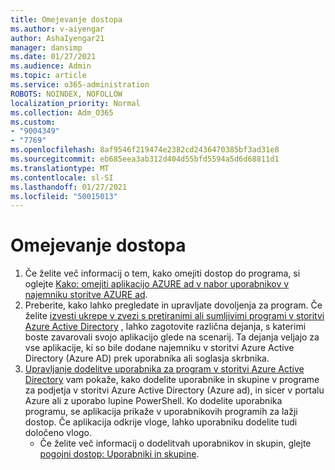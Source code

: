 ```yaml
---
title: Omejevanje dostopa
ms.author: v-aiyengar
author: AshaIyengar21
manager: dansimp
ms.date: 01/27/2021
ms.audience: Admin
ms.topic: article
ms.service: o365-administration
ROBOTS: NOINDEX, NOFOLLOW
localization_priority: Normal
ms.collection: Adm_O365
ms.custom:
- "9004349"
- "7769"
ms.openlocfilehash: 8af9546f219474e2382cd2436470385bf3ad31e8
ms.sourcegitcommit: eb685eea3ab312d404d55bfd5594a5d6d68811d1
ms.translationtype: MT
ms.contentlocale: sl-SI
ms.lasthandoff: 01/27/2021
ms.locfileid: "50015013"
---
```

# <a name="restricting-access"></a>Omejevanje dostopa

1. Če želite več informacij o tem, kako omejiti dostop do programa, si oglejte [Kako: omejiti aplikacijo AZURE ad v nabor uporabnikov v najemniku storitve AZURE ad](https://docs.microsoft.com/azure/active-directory/develop/howto-restrict-your-app-to-a-set-of-users).
1. Preberite, kako lahko pregledate in upravljate dovoljenja za program. Če želite [izvesti ukrepe v zvezi s pretiranimi ali sumljivimi programi v storitvi Azure Active Directory](https://docs.microsoft.com/azure/active-directory/manage-apps/manage-application-permissions#control-access-to-an-application) , lahko zagotovite različna dejanja, s katerimi boste zavarovali svojo aplikacijo glede na scenarij. Ta dejanja veljajo za vse aplikacije, ki so bile dodane najemniku v storitvi Azure Active Directory (Azure AD) prek uporabnika ali soglasja skrbnika.
1. [Upravljanje dodelitve uporabnika za program v storitvi Azure Active Directory](https://docs.microsoft.com/azure/active-directory/manage-apps/assign-user-or-group-access-portal#configure-an-application-to-require-user-assignment) vam pokaže, kako dodelite uporabnike in skupine v programe za podjetja v storitvi Azure Active Directory (Azure ad), in sicer v portalu Azure ali z uporabo lupine PowerShell. Ko dodelite uporabnika programu, se aplikacija prikaže v uporabnikovih programih za lažji dostop. Če aplikacija odkrije vloge, lahko uporabniku dodelite tudi določeno vlogo.
    - Če želite več informacij o dodelitvah uporabnikov in skupin, glejte [pogojni dostop: Uporabniki in skupine](https://docs.microsoft.com/azure/active-directory/conditional-access/concept-conditional-access-users-groups).
